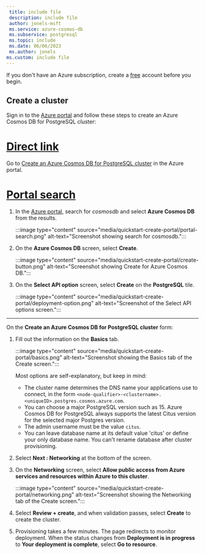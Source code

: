 ```yaml
---
 title: include file
 description: include file
 author: jonels-msft
 ms.service: azure-cosmos-db
 ms.subservice: postgresql
 ms.topic: include
 ms.date: 06/06/2023
 ms.author: jonels
ms.custom: include file
---
```


If you don't have an Azure subscription, create a [free](https://azure.microsoft.com/free/) account before you begin.

## Create a cluster

Sign in to the [Azure portal](https://portal.azure.com) and follow these steps to create an Azure Cosmos DB for PostgreSQL cluster:

# [Direct link](#tab/direct)

Go to [Create an Azure Cosmos DB for PostgreSQL cluster](https://portal.azure.com/#view/Microsoft_Azure_DocumentDB/CreatePostgreSQL.ReactView) in the Azure portal.

# [Portal search](#tab/portal-search)

1. In the [Azure portal](https://portal.azure.com), search for *cosmosdb* and select **Azure Cosmos DB** from the results.

   :::image type="content" source="media/quickstart-create-portal/portal-search.png" alt-text="Screenshot showing search for cosmosdb.":::

1. On the **Azure Cosmos DB** screen, select **Create**.

   :::image type="content" source="media/quickstart-create-portal/create-button.png" alt-text="Screenshot showing Create for Azure Cosmos DB.":::

1. On the **Select API option** screen, select **Create** on the **PostgreSQL** tile.

   :::image type="content" source="media/quickstart-create-portal/deployment-option.png" alt-text="Screenshot of the Select API options screen.":::

---

On the **Create an Azure Cosmos DB for PostgreSQL cluster** form:

1. Fill out the information on the **Basics** tab.

   :::image type="content" source="media/quickstart-create-portal/basics.png" alt-text="Screenshot showing the Basics tab of the Create screen.":::

   Most options are self-explanatory, but keep in mind:

   * The cluster name determines the DNS name your applications use to connect, in the form `<node-qualifier>-<clustername>.<uniqueID>.postgres.cosmos.azure.com`.
   * You can choose a major PostgreSQL version such as 15. Azure Cosmos DB for PostgreSQL always supports the latest Citus version for the selected major Postgres version.
   * The admin username must be the value `citus`.
   * You can leave database name at its default value 'citus' or define your only database name. You can't rename database after cluster provisioning.

1. Select **Next : Networking** at the bottom of the screen.
1. On the **Networking** screen, select **Allow public access from Azure services and resources within Azure to this cluster**.

   :::image type="content" source="media/quickstart-create-portal/networking.png" alt-text="Screenshot showing the Networking tab of the Create screen.":::

1. Select **Review + create**, and when validation passes, select **Create** to create the cluster.

1. Provisioning takes a few minutes. The page redirects to monitor deployment. When the status changes
   from **Deployment is in progress** to **Your deployment is complete**, select **Go to resource**.
